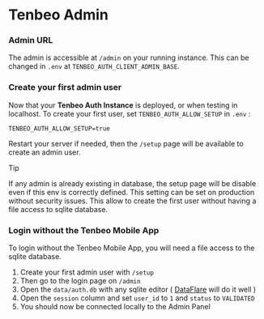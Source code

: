 

# Tenbeo Admin

### Admin URL

The admin is accessible at `/admin` on your running instance.
This can be changed in `.env` at `TENBEO_AUTH_CLIENT_ADMIN_BASE`.

### Create your first admin user

Now that your **Tenbeo Auth Instance** is deployed, or when testing in localhost.
To create your first user, set `TENBEO_AUTH_ALLOW_SETUP` in `.env` :

```dotenv
TENBEO_AUTH_ALLOW_SETUP=true
```

Restart your server if needed, then the `/setup` page will be available to create an admin user.

> [!TIP]
> If any admin is already existing in database, the setup page will be disable even if this env is correctly defined. This setting can be set on production without security issues. This allow to create the first user without having a file access to sqlite database.


### Login without the Tenbeo Mobile App

To login without the Tenbeo Mobile App, you will need a file access to the sqlite database.

1. Create your first admin user with `/setup`
2. Then go to the login page on `/admin`
3. Open the `data/auth.db` with any sqlite editor ( [DataFlare](https://dataflare.app/) will do it well )
4. Open the `session` column and set `user_id` to `1` and `status` to `VALIDATED`
5. You should now be connected locally to the Admin Panel
